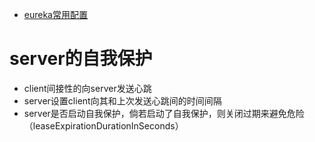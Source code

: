 - [eureka常用配置](https://www.bbsmax.com/A/QV5ZLMRVzy/)  
# server的自我保护  
- client间接性的向server发送心跳  
- server设置client向其和上次发送心跳间的时间间隔  
- server是否启动自我保护，倘若启动了自我保护，则关闭过期来避免危险（leaseExpirationDurationInSeconds）  
